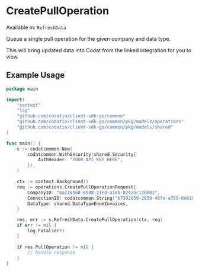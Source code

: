 # CreatePullOperation
Available in: `RefreshData`

Queue a single pull operation for the given company and data type.

This will bring updated data into Codat from the linked integration for you to view.

## Example Usage
```go
package main

import(
	"context"
	"log"
	"github.com/codatio/client-sdk-go/common"
	"github.com/codatio/client-sdk-go/common/pkg/models/operations"
	"github.com/codatio/client-sdk-go/common/pkg/models/shared"
)

func main() {
    s := codatcommon.New(
        codatcommon.WithSecurity(shared.Security{
            AuthHeader: "YOUR_API_KEY_HERE",
        }),
    )

    ctx := context.Background()    
    req := operations.CreatePullOperationRequest{
        CompanyID: "8a210b68-6988-11ed-a1eb-0242ac120002",
        ConnectionID: codatcommon.String("b7392059-2939-46fe-a759-6eb10faaa235"),
        DataType: shared.DataTypeEnumInvoices,
    }

    res, err := s.RefreshData.CreatePullOperation(ctx, req)
    if err != nil {
        log.Fatal(err)
    }

    if res.PullOperation != nil {
        // handle response
    }
}
```